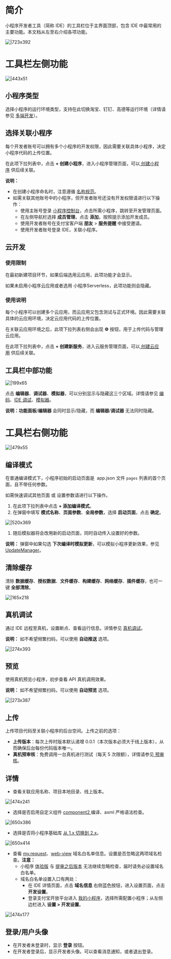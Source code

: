
# 简介
小程序开发者工具（简称 IDE）的工具栏位于主界面顶部，包含 IDE 中最常用的主要功能。本文档从左至右介绍各项功能。

![|723x392](https://mdn.alipayobjects.com/afts/img/A*EbioSK-sYQsAAAAAAAAAAAAAAa8wAA/original?bz=openpt_doc&t=-qT90PzVIBFNWRCDdpz7GAAAAABkMK8AAAAA#align=left&display=inline&height=1040&margin=%5Bobject%20Object%5D&originHeight=1040&originWidth=1920&status=done&style=none&width=1920)

# 工具栏左侧功能
![|443x51](https://mdn.alipayobjects.com/afts/img/A*GGvHS7RwdWwAAAAAAAAAAAAAAa8wAA/original?bz=openpt_doc&t=ZJK-IouE9tNkj12Cao6ThAAAAABkMK8AAAAA#align=left&display=inline&height=51&margin=%5Bobject%20Object%5D&originHeight=51&originWidth=443&status=done&style=none&width=443)

## 小程序类型
选择小程序的运行环境类型，支持在此切换淘宝、钉钉、高德等运行环境（详情请参见 [多端开发](https://opendocs.alipay.com/mini/multi-platform)）。

## 选择关联小程序
每个开发者账号可以拥有多个小程序的开发权限，因此需要关联具体小程序，决定小程序代码的上传位置。

在此项下拉列表中，点击 **+ 创建小程序**，进入小程序管理页面，可以[ ](/mini/introduce/create)[创建小程序](/mini/introduce/create) 供后续关联。

**说明：**

- 在创建小程序命名时，注意遵循 [名称规范](/mini/operation/name)。
- 如需关联其他账号中的小程序，但开发者账号还没有开发权限请进行以下操作：
   - 使用主账号登录 [小程序控制台](https://openhome.alipay.com/mini/dev/list)，点击所需小程序，跳转至开发管理页面。
   - 在左侧导航栏选择 **成员管理**，点击 **添加**，按照提示添加开发成员。
   - 使用开发者账号在支付宝客户端 **朋友** > **服务提醒** 中接受邀请。
   - 使用开发者账号登录 IDE，关联小程序。

## 云开发

### 使用限制
在最初新建项目环节，如果后端选用云应用，此项功能才会显示。

如果未启用小程序云应用或者选用 小程序Serverless，此项功能则会隐藏。

### 使用说明
每个小程序可以创建多个云应用，而云应用又包含测试与正式环境。因此需要关联具体的云应用环境，决定云应用代码的上传位置。

在关联云应用环境之后，此项下拉列表右侧会出现 **⚙️** 按钮，用于上传代码与管理云应用。

在此项下拉列表中，点击 **+ 创建新服务**，进入云服务管理页面，可以[ ](/mini/introduce/create)[创建云应用](/mini/cloudservice/foflda) 供后续关联。

## 工具栏中部功能
![|199x65](https://gw.alipayobjects.com/zos/skylark-tools/public/files/ba7b3bc5c84838e5aee7947cc7cf401c.png#align=left&display=inline&height=65&margin=%5Bobject%20Object%5D&originHeight=65&originWidth=199&status=done&style=none&width=199)

点击 **编辑器**、**调试器**、**模拟器**，可以分别显示与隐藏这三个区域。详情请参见 [编码](https://opendocs.alipay.com/mini/ide/simulator)、[IDE 调试](https://opendocs.alipay.com/mini/ide/debug)、[模拟器](https://opendocs.alipay.com/mini/ide/simulator)。

**说明：功能面板**/**编辑器** 会同时显示/隐藏，而 **编辑器**/**调试器** 无法同时隐藏。

# 工具栏右侧功能
![|479x55](https://mdn.alipayobjects.com/afts/img/A*YsP3SbVdOsf5fbBBkH45SAAAAa8wAA/original?bz=openpt_doc&t=KZhIwY5fNoHmVTJeBAJqBwAAAABkMK8AAAAA#align=left&display=inline&height=55&margin=%5Bobject%20Object%5D&originHeight=55&originWidth=479&status=done&style=none&width=479)

## 编译模式
在普通编译模式下，小程序初始的启动页面是  app.json 文件 `pages` 列表的首个页面，且不带任何参数。

如需快速调试其他页面 或 设置参数请进行以下操作。

1. 在此项下拉列表中点击 **+ 添加编译模式**。
1. 在弹窗中填写 **模式名称**、**页面参数**、**全局参数**，选择 **启动页面**，点击 **确定**。

![|520x369](https://mdn.alipayobjects.com/afts/img/A*SsG2QpBIPycAAAAAAAAAAAAAAa8wAA/original?bz=openpt_doc&t=myoECfa2CZzDbXAZzMbYYgAAAABkMK8AAAAA#align=left&display=inline&height=369&margin=%5Bobject%20Object%5D&originHeight=369&originWidth=520&status=done&style=none&width=520) 

1. 随后模拟器将会改用新的启动页面，同时自动传入设置好的参数。

**说明：** 弹窗中如果勾选 **下次编译时模拟更新**，可以模拟小程序更新效果，参见 [UpdateManager](/mini/api/ngwgfi)。

## 清除缓存
清除 **数据缓存**、**授权数据**、**文件缓存**、**构建缓存**、**网络缓存**、**插件缓存**，也可一键 **全部清除**。

![|165x218](https://mdn.alipayobjects.com/afts/img/A*G5eaSrlrvisAAAAAAAAAAAAAAa8wAA/original?bz=openpt_doc&t=b-xgx7b1Rrd-YPKHRXAP5wAAAABkMK8AAAAA#align=left&display=inline&height=218&margin=%5Bobject%20Object%5D&originHeight=218&originWidth=165&status=done&style=none&width=165)


## 真机调试
通过 IDE 远程至真机，设置断点、查看运行信息。详情参见 [真机调试](/mini/ide/remote-debug)。

**说明：** 如不希望频繁扫码，可以使用 **自动推送** 选项。

![|274x393](https://mdn.alipayobjects.com/afts/img/A*7mqwTbamW3iEjl9OrL39YgAAAa8wAA/original?bz=openpt_doc&t=YuS__hlr4r0QJB550-UbWQAAAABkMK8AAAAA#align=left&display=inline&height=393&margin=%5Bobject%20Object%5D&originHeight=393&originWidth=274&status=done&style=none&width=274)


## 预览
使用真机预览小程序，初步查看 API 真机调用效果。

**说明：** 如不希望频繁扫码，可以使用 **自动预览** 选项。

![|273x387](https://mdn.alipayobjects.com/afts/img/A*lY7tR52pkAUAAAAAAAAAAAAAAa8wAA/original?bz=openpt_doc&t=WPqcyrzxr7UYWoRwISbO0gAAAABkMK8AAAAA#align=left&display=inline&height=387&margin=%5Bobject%20Object%5D&originHeight=387&originWidth=273&status=done&style=none&width=273)


## 上传
上传项目代码至关联小程序的后台空间。上传之前的选项： 

- **上传版本**：每次上传时版本默认递增 0.0.1（本次版本必须大于线上版本），从而确保后台每份代码版本唯一。
- **真机预审核**：免费调用一台真机进行测试（每天 5 次限额），详情请参见[ 预审核](https://opendocs.alipay.com/mini/ide/pretest)。

## 详情

- 查看关联应用名称、项目本地目录、线上版本。

![|474x241](https://cdn.nlark.com/yuque/0/2021/png/179989/1630662776772-d0dcb541-4cbe-4861-9d02-5879683cf52f.png#align=left&display=inline&height=241&margin=%5Bobject%20Object%5D&name=image.png&originHeight=243&originWidth=478&size=21805&status=done&style=none&width=474)
- 选择是否启用自定义组件 [component2 ](/mini/framework/custom-component-overview)编译、axml 严格语法检查。

![|650x386](https://cdn.nlark.com/yuque/0/2021/png/179989/1630662843168-a33c7c1b-5f5b-4e04-b86e-9a68b085c65d.png#align=left&display=inline&height=386&margin=%5Bobject%20Object%5D&name=image.png&originHeight=407&originWidth=685&size=42260&status=done&style=none&width=650)
- 选择是否将小程序基础库 [从 1.x 切换到 2.x](https://opendocs.alipay.com/mini/framework/lib-upgrade-v2)。

![|650x414](https://cdn.nlark.com/yuque/0/2021/png/179989/1630662866294-a771e6ec-2e05-47a1-9efc-505b2d27b1b7.png#align=left&display=inline&height=414&margin=%5Bobject%20Object%5D&name=image.png&originHeight=414&originWidth=650&size=41937&status=done&style=none&width=650)

- 查看 [my.request](/mini/api/owycmh)、[web-view](https://opendocs.alipay.com/mini/component/idfvg6) 域名白名单信息。设置是否忽略这两项域名检查。**注意：**
   - 小程序 [体验版](/mini/ide/beta) 与 [提审之后版本](/mini/introduce/release) 无法继续忽略检查，届时请务必设置域名白名单。
   - 域名白名单设置入口有两处：
      - 在 IDE 详情页面，点击 **域名信息** 右侧蓝色按钮，进入设置页面，点击 **开发设置**。
      - 登录支付宝开放平台进入 [我的小程序](https://openhome.alipay.com/mini/dev/list)，选择所需配置小程序；从左侧边栏进入 **设置 > 开发设置**。

![|474x177](https://cdn.nlark.com/yuque/0/2021/png/179989/1630662909243-f32ecbc7-f76c-4aca-9ed2-fe23ba26d10b.png#align=left&display=inline&height=177&margin=%5Bobject%20Object%5D&name=image.png&originHeight=177&originWidth=474&size=13052&status=done&style=none&width=474)

## 登录/用户头像

- 在开发者未登录时，显示 **登录** 按钮。
- 在开发者登录后，显示开发者头像。可以查看消息通知，或者退出登录。

